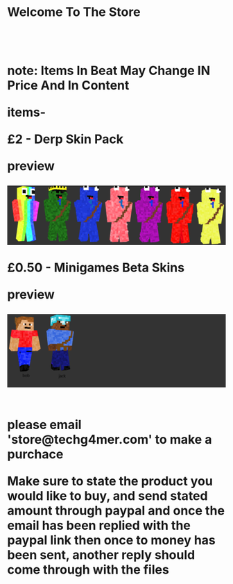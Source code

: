 <h1> Welcome To The Store<h1>
<br>
  <p>note: Items In Beat May Change IN Price And In Content</p>

<p>items-</p>
<p>£2 - Derp Skin Pack</p>
<p>preview</p>
<img src="DerpGangSkinPackPreview.png" alt="DerpGangSkinPackPreview">
<p>
<p>£0.50 - Minigames Beta Skins</p>
<p>preview</p>
<img src="Minigamesbetaskins.png" alt="MinigamesbetakinPackPreview">
<br>
<br>
<p> please email 'store@techg4mer.com' to make a purchace</p>
<p>Make sure to state the product you would like to buy, and send stated amount through paypal and once the email has been replied with the paypal link then once to money has been sent, another reply should come through with the files</p>
